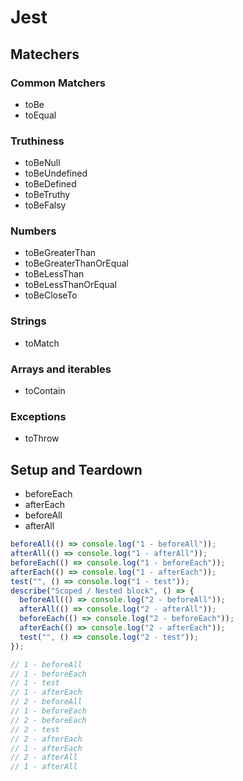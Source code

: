 # Jest

## Matechers

### Common Matchers

- toBe
- toEqual

### Truthiness

- toBeNull
- toBeUndefined
- toBeDefined
- toBeTruthy
- toBeFalsy

### Numbers

- toBeGreaterThan
- toBeGreaterThanOrEqual
- toBeLessThan
- toBeLessThanOrEqual
- toBeCloseTo

### Strings

- toMatch

### Arrays and iterables

- toContain

### Exceptions

- toThrow

## Setup and Teardown

- beforeEach
- afterEach
- beforeAll
- afterAll

```typescript
beforeAll(() => console.log("1 - beforeAll"));
afterAll(() => console.log("1 - afterAll"));
beforeEach(() => console.log("1 - beforeEach"));
afterEach(() => console.log("1 - afterEach"));
test("", () => console.log("1 - test"));
describe("Scoped / Nested block", () => {
  beforeAll(() => console.log("2 - beforeAll"));
  afterAll(() => console.log("2 - afterAll"));
  beforeEach(() => console.log("2 - beforeEach"));
  afterEach(() => console.log("2 - afterEach"));
  test("", () => console.log("2 - test"));
});

// 1 - beforeAll
// 1 - beforeEach
// 1 - test
// 1 - afterEach
// 2 - beforeAll
// 1 - beforeEach
// 2 - beforeEach
// 2 - test
// 2 - afterEach
// 1 - afterEach
// 2 - afterAll
// 1 - afterAll
```
